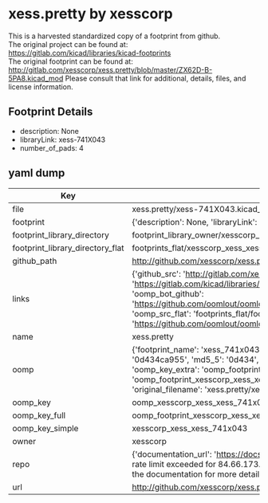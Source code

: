 # xess.pretty by xesscorp  
This is a harvested standardized copy of a footprint from github.  
The original project can be found at:  
https://gitlab.com/kicad/libraries/kicad-footprints  
The original footprint can be found at:
http://gitlab.com/xesscorp/xess.pretty/blob/master/ZX62D-B-5PA8.kicad_mod
Please consult that link for additional, details, files, and license information.  
## Footprint Details
* description: None  
* libraryLink: xess-741X043  
* number_of_pads: 4  
## yaml dump  
| Key | Value |  
| --- | --- |  
| file | xess.pretty/xess-741X043.kicad_mod |  
| footprint | {'description': None, 'libraryLink': 'xess-741X043', 'number_of_pads': 4} |  
| footprint_library_directory | footprint_library_owner/xesscorp_xess.pretty |  
| footprint_library_directory_flat | footprints_flat/xesscorp_xess_xess_741x043/working |  
| github_path | http://github.com/xesscorp/xess.pretty/blob/master/xess-741X043.kicad_mod |  
| links | {'github_src': 'http://gitlab.com/xesscorp/xess.pretty/blob/master/ZX62D-B-5PA8.kicad_mod', 'github_src_repo': 'https://gitlab.com/kicad/libraries/kicad-footprints', 'oomp_bot': 'footprints/xesscorp_xess_xess_741x043/working', 'oomp_bot_github': 'https://github.com/oomlout/oomlout_oomp_footprint_bot/tree/main/footprints/xesscorp_xess_xess_741x043/working', 'oomp_src_flat': 'footprints_flat/footprints_flat/xesscorp_xess_xess_741x043/working', 'oomp_src_flat_github': 'https://github.com/oomlout/oomlout_oomp_footprint_src/tree/main/footprints_flat/xesscorp_xess_xess_741x043/working'} |  
| name | xess.pretty |  
| oomp | {'footprint_name': 'xess_741x043', 'library_name': 'xess', 'md5': '0d434ca955819eaa6922a809f8ab9e79', 'md5_10': '0d434ca955', 'md5_5': '0d434', 'md5_6': '0d434c', 'oomp_key': 'oomp_xesscorp_xess_xess_741x043', 'oomp_key_extra': 'oomp_footprint_xesscorp_xess_xess_741x043', 'oomp_key_full': 'oomp_footprint_xesscorp_xess_xess_741x043_0d434c', 'oomp_key_simple': 'xesscorp_xess_xess_741x043', 'original_filename': 'xess.pretty/xess-741X043.kicad_mod', 'owner_name': 'xesscorp'} |  
| oomp_key | oomp_xesscorp_xess_xess_741x043 |  
| oomp_key_full | oomp_footprint_xesscorp_xess_xess_741x043 |  
| oomp_key_simple | xesscorp_xess_xess_741x043 |  
| owner | xesscorp |  
| repo | {'documentation_url': 'https://docs.github.com/rest/overview/resources-in-the-rest-api#rate-limiting', 'message': "API rate limit exceeded for 84.66.173.59. (But here's the good news: Authenticated requests get a higher rate limit. Check out the documentation for more details.)"} |  
| url | http://github.com/xesscorp/xess.pretty |  


